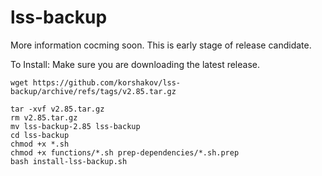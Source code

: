 # lss-backup

More information cocming soon. This is early stage of release candidate.

To Install:
Make sure you are downloading the latest release.
```
wget https://github.com/korshakov/lss-backup/archive/refs/tags/v2.85.tar.gz
```
```
tar -xvf v2.85.tar.gz
rm v2.85.tar.gz
mv lss-backup-2.85 lss-backup
cd lss-backup
chmod +x *.sh
chmod +x functions/*.sh prep-dependencies/*.sh.prep
bash install-lss-backup.sh
```

